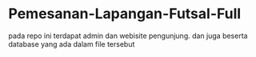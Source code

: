 # Pemesanan-Lapangan-Futsal-Full
pada repo ini terdapat admin dan webisite pengunjung. dan juga beserta database yang ada dalam file tersebut

